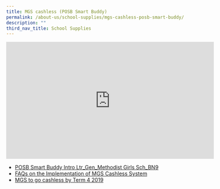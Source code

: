 ```yaml
---
title: MGS cashless (POSB Smart Buddy)
permalink: /about-us/school-supplies/mgs-cashless-posb-smart-buddy/
description: ""
third_nav_title: School Supplies
---
```

<iframe width="560" height="315" src="https://www.youtube.com/embed/6Io4OXlxbjE" title="YouTube video player" frameborder="0" allow="accelerometer; autoplay; clipboard-write; encrypted-media; gyroscope; picture-in-picture" allowfullscreen></iframe>

* [POSB Smart Buddy Intro Ltr_Gen_Methodist Girls Sch_BN9  ](/files/445239_7468%20POSB%20Smart%20Buddy%20Intro%20Ltr_Gen_Methodist%20Girls%20Sch_BN9%20(Final).pdf)
* [FAQs on the Implementation of MGS Cashless System](/files/FAQs%20on%20the%20Implementation%20of%20MGS%20Cashless%20System%20(1).pdf)
* [MGS to go cashless by Term 4 2019](/files/MGS%20to%20go%20cashless%20by%20Term%204%202019.pdf)